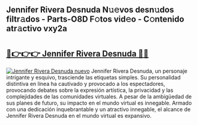 ## Jennifer Rivera Desnuda N𝚞𝚎vos desn𝚞dos filtr𝚊dos - Parts-O8D F𝚘tos vid𝚎o - C𝚘ntenido atr𝚊ctivo vxy2a

# <h2><a href="http://mb36myv.tromn.icu/?c=Jennifer+Rivera+Desnuda">🔗👉👉👉 Jennifer Rivera Desnuda 🔗🔗</a></h2>

[![Jennifer Rivera Desnuda nuevo](https://i.imgur.com/pEAQMta.gif)](http://mb36myv.tromn.icu/?c=Jennifer+Rivera+Desnuda)
Jennifer Rivera Desnuda, un personaje intrigante y esquivo, trasciende las etiquetas simples. Su personalidad distintiva en línea ha cautivado y provocado a los espectadores, provocando debates sobre la expresión artística, la privacidad y las complejidades de las comunidades virtuales. A pesar de la ambigüedad de sus planes de futuro, su impacto en el mundo virtual es innegable. Armado con una dedicación inquebrantable y un atractivo innegable, el alcance de Jennifer Rivera Desnuda en el mundo virtual es expansivo.
